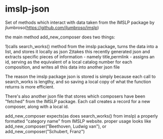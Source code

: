 # imslp-json

Set of methods which interact with data taken from the IMSLP package by jlumbroso(https://github.com/jlumbroso/imslp)

the main method add_new_composer does two things:

1)calls search_works() method from the imslp package, turns the data into a list, and stores it locally as json
2)takes this recently generated json and extracts specific pieces of information - namely title,permlink - assigns an id, serving as the equivalent of a local catalog number for each composition, and writes all this data into another json file

The reason the imslp package json is stored is simply because each call to search_works is lengthy, and so saving a local copy of what the function returns is more efficient.

There's also another json file that stores which composers have been "fetched" from the IMSLP package. Each call creates a record for a new composer, along with a local id.

add_new_composer expects(as does search_works() from imslp) a properly formatted "category name" from IMSLP website.
proper usage looks like add_new_composer("Beethoven, Ludwig van"), or add_new_composer("Schubert, Franz")

